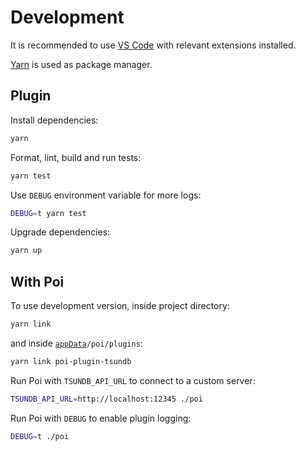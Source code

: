 # Development

It is recommended to use [VS Code](https://code.visualstudio.com/) with relevant extensions installed.

[Yarn](https://yarnpkg.com/) is used as package manager.

## Plugin

Install dependencies:

```sh
yarn
```

Format, lint, build and run tests:

```sh
yarn test
```

Use `DEBUG` environment variable for more logs:

```sh
DEBUG=t yarn test
```

Upgrade dependencies:

```sh
yarn up
```

## With Poi

To use development version, inside project directory:

```sh
yarn link
```

and inside [`appData`](https://github.com/electron/electron/blob/master/docs/api/app.md#appgetpathname)`/poi/plugins`:

```sh
yarn link poi-plugin-tsundb
```

Run Poi with `TSUNDB_API_URL` to connect to a custom server:

```sh
TSUNDB_API_URL=http://localhost:12345 ./poi
```

Run Poi with `DEBUG` to enable plugin logging:

```sh
DEBUG=t ./poi
```
